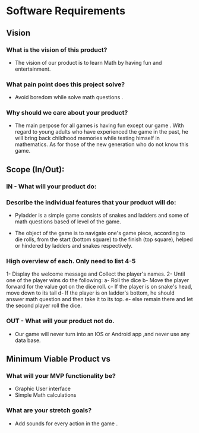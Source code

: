 # Software Requirements

## Vision

### What is the vision of this product?

- The vision of our product is to learn Math by having fun and entertainment.

### What pain point does this project solve?
- Avoid boredom while solve math questions .

### Why should we care about your product?

- The main perpose for all games is having fun except our game .
With regard to young adults who have experienced the game in the past, he will bring back childhood memories while testing himself in mathematics. As for those of the new generation who do not know this game.

## Scope (In/Out):

### IN - What will your product do:

### Describe the individual features that your product will do:

- Pyladder is a simple game consists of snakes and ladders and some of math  questions based of level of the game. 

- The object of the game is to navigate one's game piece, according to die rolls, from the start (bottom square) to the finish (top square), helped or hindered by ladders and snakes respectively.

### High overview of each. Only need to list 4-5 

1- Display the welcome message and Collect the player's names. 
2- Until one of the player wins do the following:
a- Roll the dice
b- Move the player forward for the value got on the dice roll.
c- If the player is on snake's head, move down to its tail
d- If the player is on ladder's bottom, he should answer math question and then take it to its top.
e- else remain there and let the second player roll the dice.

### OUT - What will your product not do.

- Our game will never turn into an IOS or Android app ,and never use any data base.

## Minimum Viable Product vs

### What will your MVP functionality be?
- Graphic User interface 
- Simple Math calculations 

### What are your stretch goals?
- Add sounds for every action in the game .